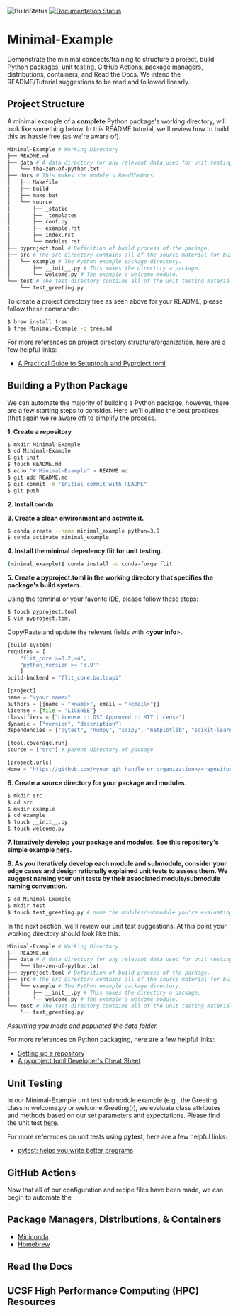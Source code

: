![BuildStatus](https://github.com/bmi203-2023/Minimal-Example/actions/workflows/main.yml/badge.svg?event=push)
[![Documentation Status](https://readthedocs.org/projects/minimal-example/badge/?version=latest)](https://minimal-example.readthedocs.io/en/latest/?badge=latest)

# Minimal-Example
Demonstrate the minimal concepts/training to structure a project, build Python packages, unit testing, GitHub Actions, package managers, distributions, containers, and Read the Docs. We intend the README/Tutorial suggestions to be read and followed linearly.

## Project Structure
A minimal example of a **complete** Python package's working directory, will look like something below. In this README tutorial, we'll review how to build this as hassle free (as we're aware of).

```bash
Minimal-Example # Working Directory
├── README.md
├── data # A data directory for any relevant data used for unit testing, training, etc.
│   └── the-zen-of-python.txt
├── docs # This makes the module's ReadTheDocs.
│   ├── Makefile
│   ├── build
│   ├── make.bat
│   └── source
│       ├── _static
│       ├── _templates
│       ├── conf.py
│       ├── example.rst
│       ├── index.rst
│       └── modules.rst
├── pyproject.toml # Definition of build process of the package.
├── src # The src directory contains all of the source material for building the project.
│   └── example # The Python example package directory.
│       ├── __init__.py # This makes the directory a package.
│       └── welcome.py # The example's welcome module.
└── test # The test directory contains all of the unit testing material.
    └── test_greeting.py
```
To create a project directory tree as seen above for your README, please follow these commands:

```bash
$ brew install tree
$ tree Minimal-Example -o tree.md
```
For more references on project directory structure/organization, here are a few helpful links:
* [A Practical Guide to Setuptools and Pyproject.toml](https://godatadriven.com/blog/a-practical-guide-to-setuptools-and-pyproject-toml/)

## Building a Python Package

We can automate the majority of building a Python package, however, there are a few starting steps to consider. Here we'll outline the best practices (that again we're aware of) to simplify the process.

**1. Create a repository**

```bash
$ mkdir Minimal-Example
$ cd Minimal-Example
$ git init
$ touch README.md
$ echo "# Minimal-Example" > README.md
$ git add README.md
$ git commit -m "Initial commit with README"
$ git push
```
**2. Install conda**

**3. Create a clean environment and activate it.**

```bash
$ conda create --name minimal_example python=3.9
$ conda activate minimal_example
```

**4. Install the minimal depedency flit for unit testing.**

```bash
(minimal_example)$ conda install -c conda-forge flit
```

**5. Create a pyproject.toml in the working directory that specifies the package's build system.**

Using the terminal or your favorite IDE, please follow these steps:

```bash
$ touch pyproject.toml
$ vim pyproject.toml 
```

Copy/Paste and update the relevant fields with <**your info**>.

```python
[build-system]
requires = [
	"flit_core >=3.2,<4",
	"python_version >= '3.9'"
	]
build-backend = "flit_core.buildapi"

[project]
name = "<your name>"
authors = [{name = "<name>", email = "<email>"}]
license = {file = "LICENSE"}
classifiers = ["License :: OSI Approved :: MIT License"]
dynamic = ["version", "description"]
dependencies = ["pytest", "numpy", "scipy", "matplotlib", "scikit-learn", "sphinx"]

[tool.coverage.run]
source = ["src"] # parent directory of package

[project.urls]
Home = "https://github.com/<your git handle or organization>/<repository name>"
```

**6. Create a source directory for your package and modules.**

```bash
$ mkdir src
$ cd src
$ mkdir example
$ cd example
$ touch __init__.py
$ touch welcome.py
```

**7. Iteratively develop your package and modules. See this repository's simple example [here](https://github.com/bmi203-2023/Minimal-Example/tree/master/src/example).**

**8. As you iteratively develop each module and submodule, consider your edge cases and design rationally explained unit tests to assess them. We suggest naming your unit tests by their associated module/submodule naming convention.**

```bash
$ cd Minimal-Example
$ mkdir test
$ touch test_greeting.py # name the modules/submodule you're evaluating
```
In the next section, we'll review our unit test suggestions. At this point your working directory should look like this:

```bash
Minimal-Example # Working Directory
├── README.md
├── data # A data directory for any relevant data used for unit testing, training, etc.
│   └── the-zen-of-python.txt
├── pyproject.toml # Definition of build process of the package.
├── src # The src directory contains all of the source material for building the project.
│   └── example # The Python example package directory.
│       ├── __init__.py # This makes the directory a package.
│       └── welcome.py # The example's welcome module.
└── test # The test directory contains all of the unit testing material.
    └── test_greeting.py
```
*Assuming you made and populated the data folder.*

For more references on Python packaging, here are a few helpful links:
* [Setting up a repository](https://www.atlassian.com/git/tutorials/setting-up-a-repository/git-init)
* [A pyproject.toml Developer's Cheat Sheet](https://betterprogramming.pub/a-pyproject-toml-developers-cheat-sheet-5782801fb3ed)

## Unit Testing
In our Minimal-Example unit test submodule example (e.g., the Greeting class in welcome.py or welcome.Greeting()), we evaluate class attributes and methods based on our set parameters and expectations. Please find the unit test [here](https://github.com/bmi203-2023/Minimal-Example/blob/master/test/test_greeting.py).

For more references on unit tests using **pytest**, here are a few helpful links:
* [pytest: helps you write better programs](https://docs.pytest.org/en/7.2.x/)

## GitHub Actions
Now that all of our configuration and recipe files have been made, we can begin to automate the

## Package Managers, Distributions, & Containers
* [Miniconda](https://docs.conda.io/en/latest/miniconda.html)
* [Homebrew](https://brew.sh/)

## Read the Docs

## UCSF High Performance Computing (HPC) Resources